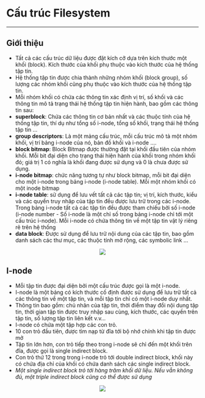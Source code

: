 # Cấu trúc Filesystem
---
## **Giới thiệu**
- Tất cả các cấu trúc dữ liệu được đặt kích cỡ dựa trên kích thước một khối (block). Kích thước của khối phụ thuộc vào kích thước của hệ thống tập tin.
- Hệ thống tập tin được chia thành những nhóm khối (block group), số lượng các nhóm khối cũng phụ thuộc vào kích thước của hệ thống tập tin.
- Mỗi nhóm khối có chứa các thông tin xác định vị trí, số khối và các thông tin mô tả trạng thái hệ thống tập tin hiện hành, bao gồm các thông tin sau:
 - **superblock**: Chứa các thông tin cơ bản nhất và các thuộc tính của hệ thống tập tin, thí dụ như tổng số i-node, tổng số khối, trạng thái hệ thống tập tin …
 - **group descriptors**: Là một mảng cấu trúc, mỗi cấu trúc mô tả một nhóm khối, vị trí bảng i-node của nó, bản đồ khối và i-node ….
 - **block bitmap**: Block Bitmap được thường đặt tại khối đầu tiên của nhóm khối. Mỗi bit đại diện cho trạng thái hiện hành của khối trong nhóm khối đó; giá trị 1 có nghĩa là khối đang được sử dụng và 0 là chưa được sử dụng.
 - **i-node bitmap**: chức năng tương tự như block bitmap, mỗi bit đại diện cho một i-node trong bảng i-node (i-node table). Mỗi một nhóm khối có một inode bitmap
 - **i-node table**: sử dụng để lưu vết tất cả các tập tin; vị trí, kích thước, kiểu và các quyền truy nhâp của tập tin đều được lưu trữ trong các i-node. Trong bảng i-node tất cả các tập tin đều được tham chiếu bởi số i-node (i-node number - Số i-node là một chỉ số trong bảng i-node chỉ tới một cấu trúc i-node). Mỗi i-node có chứa thông tin về một tập tin vật lý riêng rẽ trên hệ thống
 - **data block**: Được sử dụng để lưu trữ nội dung của các tập tin, bao gồm danh sách các thư mục, các thuộc tính mở rộng, các symbolic link …

<div style="text-align:center"> <img src=https://raw.githubusercontent.com/lacoski/khoa-luan/master/Filesystem/PIC/metadata-1.PNG></div>

## **I-node**
- Mỗi tập tin được đại diện bởi một cấu trúc được gọi là một i-node.
- I-node là một bảng có kích thước cố định được sử dụng để lưu trữ tất cả các thông tin về một tập tin, và mỗi tập tin chỉ có một i-node duy nhất.
- Thông tin bao gồm: chủ nhân của tập tin, thời điểm thay đổi nội dung tập tin, thời gian tập tin được truy nhập sau cùng, kích thước, các quyền trên tập tin, số lượng tập tin liên kết v.v…
- I-node có chứa một tập hợp các con trỏ.
 - 10 con trỏ đầu tiên, được tìm nạp từ đĩa tới bộ nhớ chính khi tập tin được mở
 - Tập tin lớn hơn, con trỏ tiếp theo trong i-node sẽ chỉ đến một khối trên đĩa, được gọi là single indirect block.
 - Con trỏ thứ 12 trong trong i-node trỏ tới double indirect block, khối này có chứa địa chỉ của khối có chứa danh sách các single indirect block.
 - *Một single indirect block trỏ tới hàng trăm khối dữ liệu. Nếu vẫn không đủ, một triple indirect block cũng có thể được sử dụng*

 <div style="text-align:center"> <img src=https://raw.githubusercontent.com/lacoski/khoa-luan/master/Filesystem/PIC/metadata-2.PNG></div>